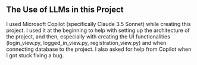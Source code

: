 ## The Use of LLMs in this Project

I used Microsoft Copilot (specifically Claude 3.5 Sonnet) while creating this project. I used it at the beginning to help with setting up the architecture of the project, and then, especially with creating the UI functionalities (login_view.py, logged_in_view.py, registration_view.py) and when connecting database to the project. I also asked for help from Copilot when I got stuck fixing a bug.
